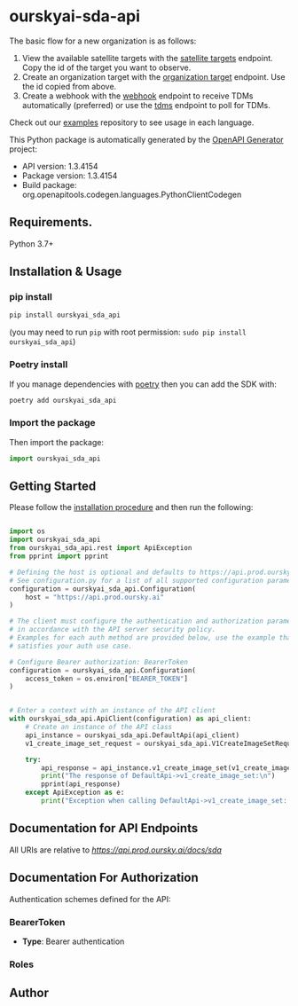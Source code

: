# ourskyai-sda-api
The basic flow for a new organization is as follows:
1. View the available satellite targets with the [satellite targets](https://api.prod.oursky.ai/docs/sda#tag/satellite-targets/get/v1/satellite-targets) endpoint. Copy the id of the target you want to observe.
2. Create an organization target with the [organization target](https://api.prod.oursky.ai/docs/sda#tag/organization-targets/get/v1/organization-targets) endpoint. Use the id copied from above.
3. Create a webhook with the [webhook](https://api.prod.oursky.ai/docs/sda#tag/webhooks/post/v1/communications/webhook) endpoint to receive TDMs automatically (preferred) or use the [tdms](https://api.prod.oursky.ai/docs/sda#tag/tdms/get/v1/tdms) endpoint to poll for TDMs.

Check out our [examples](https://github.com/ourskyai/oursky-examples) repository to see usage in each language.

This Python package is automatically generated by the [OpenAPI Generator](https://openapi-generator.tech) project:

- API version: 1.3.4154
- Package version: 1.3.4154
- Build package: org.openapitools.codegen.languages.PythonClientCodegen

## Requirements.

Python 3.7+

## Installation & Usage
### pip install

```sh
pip install ourskyai_sda_api
```
(you may need to run `pip` with root permission: `sudo pip install ourskyai_sda_api`)

### Poetry install
If you manage dependencies with [poetry](https://python-poetry.org/) then you can add the SDK with:

```sh
poetry add ourskyai_sda_api
```

### Import the package

Then import the package:
```python
import ourskyai_sda_api
```

## Getting Started

Please follow the [installation procedure](#installation--usage) and then run the following:

```python

import os
import ourskyai_sda_api
from ourskyai_sda_api.rest import ApiException
from pprint import pprint

# Defining the host is optional and defaults to https://api.prod.oursky.ai
# See configuration.py for a list of all supported configuration parameters.
configuration = ourskyai_sda_api.Configuration(
    host = "https://api.prod.oursky.ai"
)

# The client must configure the authentication and authorization parameters
# in accordance with the API server security policy.
# Examples for each auth method are provided below, use the example that
# satisfies your auth use case.

# Configure Bearer authorization: BearerToken
configuration = ourskyai_sda_api.Configuration(
    access_token = os.environ["BEARER_TOKEN"]
)


# Enter a context with an instance of the API client
with ourskyai_sda_api.ApiClient(configuration) as api_client:
    # Create an instance of the API class
    api_instance = ourskyai_sda_api.DefaultApi(api_client)
    v1_create_image_set_request = ourskyai_sda_api.V1CreateImageSetRequest() # V1CreateImageSetRequest | 

    try:
        api_response = api_instance.v1_create_image_set(v1_create_image_set_request)
        print("The response of DefaultApi->v1_create_image_set:\n")
        pprint(api_response)
    except ApiException as e:
        print("Exception when calling DefaultApi->v1_create_image_set: %s\n" % e)

```

## Documentation for API Endpoints

All URIs are relative to *https://api.prod.oursky.ai/docs/sda*

<a id="documentation-for-authorization"></a>
## Documentation For Authorization


Authentication schemes defined for the API:
<a id="BearerToken"></a>
### BearerToken

- **Type**: Bearer authentication

<a id="Roles"></a>
### Roles



## Author


